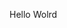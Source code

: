 Hello Wolrd


































































































































































































































































































































































































































































































































































































































































































































































































































































































































































































































































































































































































































































































































































































































































































































































































































































































































































































































































































































































































































































































































































































































































































































































































































































































































































































































































































































































































































































































































































































































































































































































































































































































